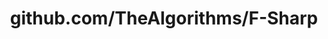 ---
layout: post
title: github.com/TheAlgorithms/F-Sharp
categories: link
tags: [انگلیسی, گیت‌هاب, برنامه‌نویسی]
---